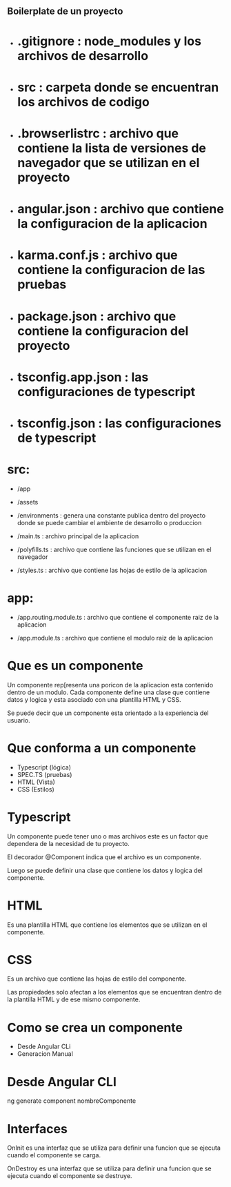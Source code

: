 ## Boilerplate de un proyecto

- # .gitignore : node_modules y los archivos de desarrollo

- # src : carpeta donde se encuentran los archivos de codigo

- # .browserlistrc : archivo que contiene la lista de versiones de navegador que se utilizan en el proyecto

- # angular.json : archivo que contiene la configuracion de la aplicacion

- # karma.conf.js : archivo que contiene la configuracion de las pruebas

- # package.json : archivo que contiene la configuracion del proyecto

- # tsconfig.app.json : las configuraciones de typescript
- # tsconfig.json : las configuraciones de typescript

# src:

- /app

- /assets

- /environments : genera una constante publica dentro del proyecto
  donde se puede cambiar el ambiente de desarrollo o produccion

- /main.ts : archivo principal de la aplicacion

- /polyfills.ts : archivo que contiene las funciones que se utilizan en el navegador

- /styles.ts : archivo que contiene las hojas de estilo de la aplicacion

# app:

- /app.routing.module.ts : archivo que contiene el componente raiz de la aplicacion

- /app.module.ts : archivo que contiene el modulo raiz de la aplicacion

# Que es un componente

Un componente rep[resenta una poricon de la aplicacion esta contenido dentro de un modulo. Cada componente define una clase que contiene datos y logica y esta asociado con una plantilla HTML y CSS.

Se puede decir que un componente esta orientado a la experiencia del usuario.

# Que conforma a un componente

- Typescript (lógica)
- SPEC.TS (pruebas)
- HTML (Vista)
- CSS (Estilos)

# Typescript

Un componente puede tener uno o mas archivos este es un factor que dependera de la necesidad de tu proyecto.

El decorador @Component indica que el archivo es un componente.

Luego se puede definir una clase que contiene los datos y logica del componente.

# HTML

Es una plantilla HTML que contiene los elementos que se utilizan en el componente.

# CSS

Es un archivo que contiene las hojas de estilo del componente.

Las propiedades solo afectan a los elementos que se encuentran dentro de la plantilla HTML y de ese mismo componente.

# Como se crea un componente

- Desde Angular CLi
- Generacion Manual

# Desde Angular CLI

ng generate component nombreComponente

# Interfaces

OnInit es una interfaz que se utiliza para definir una funcion que se ejecuta cuando el componente se carga.

OnDestroy es una interfaz que se utiliza para definir una funcion que se ejecuta cuando el componente se destruye.
